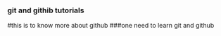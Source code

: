 ### git and githib tutorials
#this is to know more about github
###one need to learn git and github
